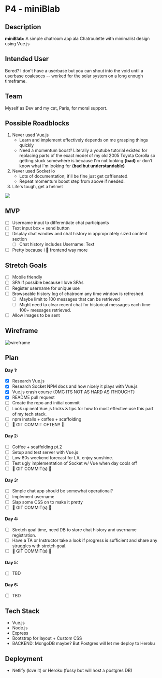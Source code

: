 # P4 - miniBlab

## Description
**miniBlab:**  A simple chatroom app ala Chatroulette with minimalist design using Vue.js

## Intended User
Bored? I don't have a userbase but you can shout into the void until a userbase coalesces -- worked for the solar system on a long enough timeframe.

## Team
Myself as Dev and my cat, Paris, for moral support.

## Possible Roadblocks
1. Never used Vue.js
    * Learn and implement effectively depends on me grasping things quickly
    * Need a momentum boost? Literally a youtube tutorial existed for replacing parts of the exact model of my old 2005 Toyota Corolla so getting stuck somewhere is because I'm not looking **(bad)** or don't know what I'm looking for **(bad but understandable)**
2. Never used Socket io
    * Lots of documentation, it'll be fine just get caffienated. 
    * Repeat momentum boost step from above if needed.
3. Life's tough, get a helmet

![](https://media1.tenor.com/images/3e8ae9316032197b00ee6488d2f360cc/tenor.gif)


## MVP
- [ ] Username input to differentiate chat participants
- [ ] Text input box + send button 
- [ ] Display chat window and chat history in appropriately sized content section
    - [ ] Chat history includes Username: Text
- [ ] Pretty because i 💖 frontend way more

## Stretch Goals
- [ ] Mobile friendly
- [ ] SPA if possible because I love SPAs
- [ ] Register username for unique use
- [ ] Browseable history log of chatroom any time window is refreshed.
    - [ ] Maybe limit to 100 messages that can be retrieved
    - [ ] Might need to clear recent chat for historical messages each time 100+ messages retrieved.
- [ ] Allow images to be sent 

## Wireframe

![wireframe](https://github.com/jimmygranadino/seir_526_p4/blob/master/wireframe/wireframe-spa.png)

## Plan
#### Day 1:
- [x] Research Vue.js
- [x] Research Socket NPM docs and how nicely it plays with Vue.js
- [x] Vue.js crash course (OMG ITS NOT AS HARD AS ITHOUGHT)
- [x] README pull request
- [ ] Create the repo and initial commit
- [ ] Look up neat Vue.js tricks & tips for how to most effective use this part of my tech stack.
- [ ] npm installs + coffee + scaffolding
- [ ] 🌊 GIT COMMIT OFTEN!! 🌊

#### Day 2:
- [ ] Coffee + scaffolding pt.2
- [ ] Setup and test server with Vue.js
- [ ] Low 80s weekend forecast for LA, enjoy sunshine.
- [ ] Test ugly implementation of Socket w/ Vue when day cools off
- [ ] 🌊 GIT COMMIT(s) 🌊

#### Day 3:
- [ ] Simple chat app should be somewhat operational?
- [ ] Implement username
- [ ] Slap some CSS on to make it pretty
- [ ] 🌊 GIT COMMIT(s) 🌊

#### Day 4:
- [ ] Stretch goal time, need DB to store chat history and username registration.
- [ ] Have a TA or Instructor take a look if progress is sufficient and share any struggles with stretch goal.
- [ ] 🌊 GIT COMMIT(s) 🌊

#### Day 5: 
- [ ] TBD

#### Day 6:
- [ ] TBD


## Tech Stack
* Vue.js
* Node.js
* Express
* Bootstrap for layout + Custom CSS
* BACKEND: MongoDB maybe? But Postgres will let me deploy to Heroku

## Deployment
* Netlify (love it) or Heroku (fussy but will host a postgres DB)